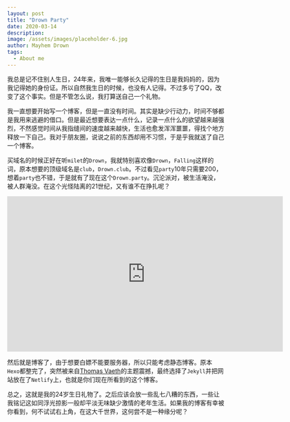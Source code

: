 ```yaml
---
layout: post
title: "Drown Party"
date: 2020-03-14
description: 
image: /assets/images/placeholder-6.jpg
author: Mayhem Drown
tags: 
  - About me
---
```

我总是记不住别人生日，24年来，我唯一能够长久记得的生日是我妈妈的，因为我记得她的身份证。所以自然我生日的时候，也没有人记得。不过多亏了QQ，改变了这个事实。但是不管怎么说，我打算送自己一个礼物。

<!--break-->

我一直想要开始写一个博客，但是一直没有时间。其实是缺少行动力，时间不够都是我用来逃避的借口。但是最近想要表达一点什么，记录一点什么的欲望越来越强烈，不然感觉时间从我指缝间的速度越来越快，生活也愈发浑浑噩噩，得找个地方释放一下自己。我对于朋友圈，说说之前的东西却用不习惯，于是乎我就送了自己一个博客。

买域名的时候正好在听`milet`的`Drown`，我就特别喜欢像`Drown`，`Falling`这样的词，原本想要的顶级域名是`club`，`Drown.club`。不过看见`party`10年只需要200，想着`party`也不错，于是就有了现在这个`Drown.party`。沉沦派对，被生活淹没，被人群淹没。在这个光怪陆离的21世纪，又有谁不在挣扎呢？

<iframe width="640" height="360" src="https://www.youtube.com/embed/ce_9Ze-gf2o" frameborder="0" allow="accelerometer; autoplay; encrypted-media; gyroscope; picture-in-picture" allowfullscreen></iframe>

然后就是博客了，由于想要白嫖不能要服务器，所以只能考虑静态博客。原本`Hexo`都整完了，突然被来自[Thomas Vaeth](http://thomasvaeth.com/)的主题震撼，最终选择了`Jekyll`并把网站放在了`Netlify`上，也就是你们现在所看到的这个博客。

总之，这就是我的24岁生日礼物了。之后应该会放一些乱七八糟的东西，一些让我铭记这如同浮光掠影一般却平淡无味缺少激情的老年生活。如果我的博客有幸被你看到，何不试试右上角，在这大千世界，这何尝不是一种缘分呢？

